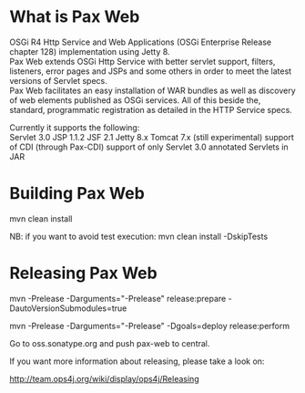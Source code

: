 
What is Pax Web
===============

OSGi R4 Http Service and Web Applications (OSGi Enterprise Release chapter 128) implementation using Jetty 8.   
Pax Web extends OSGi Http Service with better servlet support, filters, listeners, error pages and JSPs and some others in order to meet the latest versions of Servlet specs.    
Pax Web facilitates an easy installation of WAR bundles as well as discovery of web elements published as OSGi services. All of this beside the, standard, programmatic registration as detailed in the HTTP Service specs.

Currently it supports the following:    
Servlet 3.0
JSP 1.1.2
JSF 2.1
Jetty 8.x
Tomcat 7.x (still experimental)
support of CDI (through Pax-CDI)
support of only Servlet 3.0 annotated Servlets in JAR

Building Pax Web
================

mvn clean install

NB: if you want to avoid test execution:
mvn clean install -DskipTests

Releasing Pax Web
=================

mvn -Prelease -Darguments="-Prelease" release:prepare -DautoVersionSubmodules=true

mvn -Prelease -Darguments="-Prelease" -Dgoals=deploy release:perform

Go to oss.sonatype.org and push pax-web to central.

If you want more information about releasing, please take a look on:

http://team.ops4j.org/wiki/display/ops4j/Releasing
